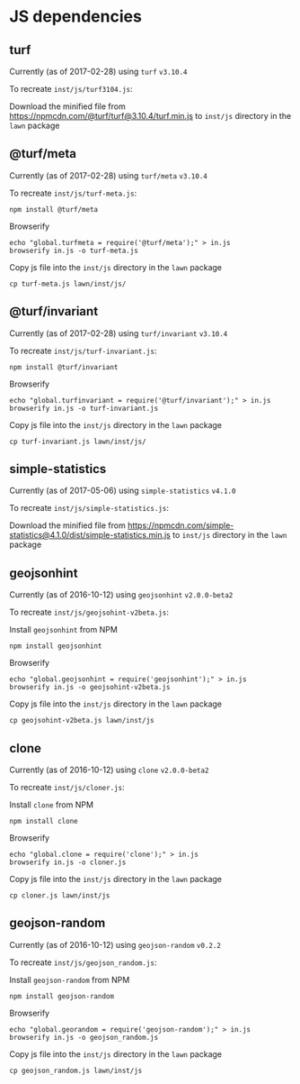 # JS dependencies

## turf

Currently (as of 2017-02-28) using `turf` `v3.10.4`

To recreate `inst/js/turf3104.js`:

Download the minified file from <https://npmcdn.com/@turf/turf@3.10.4/turf.min.js>
to `inst/js` directory in the `lawn` package



## @turf/meta

Currently (as of 2017-02-28) using `turf/meta` `v3.10.4`

To recreate `inst/js/turf-meta.js`:

```
npm install @turf/meta
```

Browserify

```
echo "global.turfmeta = require('@turf/meta');" > in.js
browserify in.js -o turf-meta.js
```

Copy js file into the `inst/js` directory in the `lawn` package

```
cp turf-meta.js lawn/inst/js/
```



## @turf/invariant

Currently (as of 2017-02-28) using `turf/invariant` `v3.10.4`

To recreate `inst/js/turf-invariant.js`:

```
npm install @turf/invariant
```

Browserify

```
echo "global.turfinvariant = require('@turf/invariant');" > in.js
browserify in.js -o turf-invariant.js
```

Copy js file into the `inst/js` directory in the `lawn` package

```
cp turf-invariant.js lawn/inst/js/
```



## simple-statistics

Currently (as of 2017-05-06) using `simple-statistics` `v4.1.0`

To recreate `inst/js/simple-statistics.js`:

Download the minified file from <https://npmcdn.com/simple-statistics@4.1.0/dist/simple-statistics.min.js>
to `inst/js` directory in the `lawn` package



## geojsonhint

Currently (as of 2016-10-12) using `geojsonhint` `v2.0.0-beta2`

To recreate `inst/js/geojsohint-v2beta.js`:

Install `geojsonhint` from NPM

```
npm install geojsonhint
```

Browserify

```
echo "global.geojsonhint = require('geojsonhint');" > in.js
browserify in.js -o geojsohint-v2beta.js
```

Copy js file into the `inst/js` directory in the `lawn` package

```
cp geojsohint-v2beta.js lawn/inst/js
```

## clone

Currently (as of 2016-10-12) using `clone` `v2.0.0-beta2`

To recreate `inst/js/cloner.js`:

Install `clone` from NPM

```
npm install clone
```

Browserify

```
echo "global.clone = require('clone');" > in.js
browserify in.js -o cloner.js
```

Copy js file into the `inst/js` directory in the `lawn` package

```
cp cloner.js lawn/inst/js
```

## geojson-random

Currently (as of 2016-10-12) using `geojson-random` `v0.2.2`

To recreate `inst/js/geojson_random.js`:

Install `geojson-random` from NPM

```
npm install geojson-random
```

Browserify

```
echo "global.georandom = require('geojson-random');" > in.js
browserify in.js -o geojson_random.js
```

Copy js file into the `inst/js` directory in the `lawn` package

```
cp geojson_random.js lawn/inst/js
```
